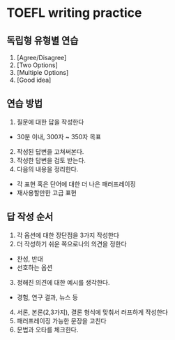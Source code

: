 # TOEFL writing practice

## 독립형 유형별 연습
1. [Agree/Disagree]
2. [Two Options]
3. [Multiple Options]
4. [Good idea]

## 연습 방법
1. 질문에 대한 답을 작성한다
  - 30분 이내, 300자 ~ 350자 목표
2. 작성된 답변을 고쳐써본다.
3. 작성한 답변을 검토 받는다.
4. 다음의 내용을 정리한다.
  - 각 표현 혹은 단어에 대한 더 나은 패러프레이징
  - 재사용할만한 고급 표현
  
## 답 작성 순서
1. 각 옵션에 대한 장단점을 3가지 작성한다
2. 더 작성하기 쉬운 쪽으로나의 의견을 정한다
  - 찬성, 반대
  - 선호하는 옵션
3. 정해진 의견에 대한 예시를 생각한다.
  - 경험, 연구 결과, 뉴스 등
4. 서론, 본론(2,3가지), 결론 형식에 맞춰서 러프하게 작성한다
5. 패러프레이징 가능한 문장을 고친다
6. 문법과 오타를 체크한다.

